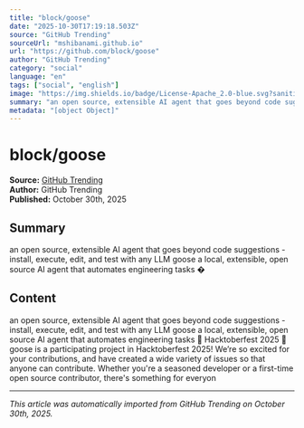 ```yaml
---
title: "block/goose"
date: "2025-10-30T17:19:18.503Z"
source: "GitHub Trending"
sourceUrl: "mshibanami.github.io"
url: "https://github.com/block/goose"
author: "GitHub Trending"
category: "social"
language: "en"
tags: ["social", "english"]
image: "https://img.shields.io/badge/License-Apache_2.0-blue.svg?sanitize=true"
summary: "an open source, extensible AI agent that goes beyond code suggestions - install, execute, edit, and test with any LLM goose a local, extensible, open source AI agent that automates engineering tasks �"
metadata: "[object Object]"
---
```


# block/goose

**Source:** [GitHub Trending](https://github.com/block/goose)  
**Author:** GitHub Trending  
**Published:** October 30th, 2025  

## Summary

an open source, extensible AI agent that goes beyond code suggestions - install, execute, edit, and test with any LLM goose a local, extensible, open source AI agent that automates engineering tasks �

## Content

an open source, extensible AI agent that goes beyond code suggestions - install, execute, edit, and test with any LLM goose a local, extensible, open source AI agent that automates engineering tasks 🎉 Hacktoberfest 2025 🎉 goose is a participating project in Hacktoberfest 2025! We’re so excited for your contributions, and have created a wide variety of issues so that anyone can contribute. Whether you're a seasoned developer or a first-time open source contributor, there's something for everyon

---

*This article was automatically imported from GitHub Trending on October 30th, 2025.*
